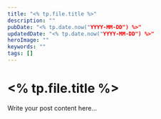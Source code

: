 ```yaml
---
title: "<% tp.file.title %>"
description: ""
pubDate: "<% tp.date.now("YYYY-MM-DD") %>"
updatedDate: "<% tp.date.now("YYYY-MM-DD") %>"
heroImage: ""
keywords: ""
tags: []
---
```


# <% tp.file.title %>

Write your post content here…

